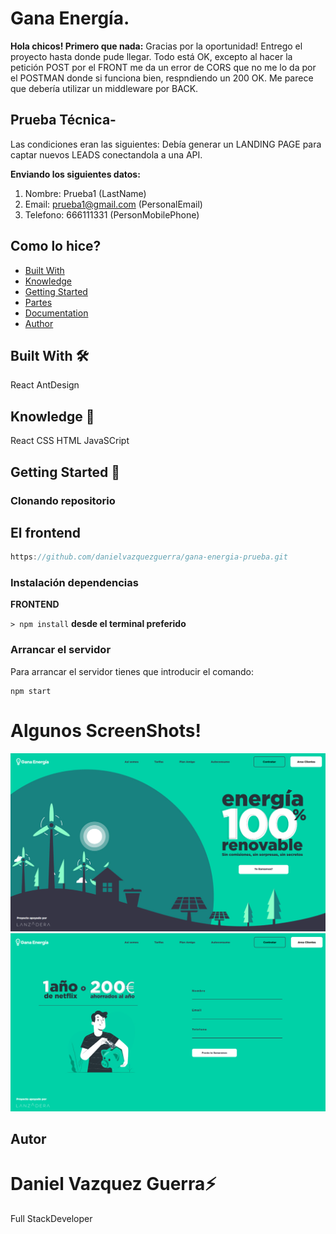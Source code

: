 # Gana Energía. 

**Hola chicos! Primero que nada:** 
Gracias por la oportunidad! Entrego el proyecto hasta donde pude llegar. Todo está OK, excepto al hacer la petición POST por el FRONT me da un error de CORS
que no me lo da por el POSTMAN donde si funciona bien, respndiendo un 200 OK. Me parece que debería utilizar un middleware por BACK. 

## Prueba Técnica-
Las condiciones eran las siguientes: 
Debía generar un LANDING PAGE para captar nuevos LEADS conectandola a una API. 

**Enviando los siguientes datos:** 
 1. Nombre: Prueba1 (LastName)
 2. Email: prueba1@gmail.com (PersonalEmail)
 3. Telefono: 666111331 (PersonMobilePhone)
 

## Como lo hice? 

- [Built With](##-Built-With)
- [Knowledge](##-Knowledge)
- [Getting Started](##-Getting-Started)
- [Partes](##-Partes)
- [Documentation](##-Documentation)
- [Author](##-Author)

## Built With 🛠️

React
AntDesign

## Knowledge 🧠 

React
CSS
HTML
JavaSCript

## Getting Started 🚀 


### Clonando repositorio



## El frontend

```js
https://github.com/danielvazquezguerra/gana-energia-prueba.git
```

### Instalación dependencias
**FRONTEND**

`> npm install` **desde el terminal preferido**


### Arrancar el servidor

Para arrancar el servidor tienes que introducir el comando:

    npm start

# Algunos ScreenShots!

![LANDING](https://github.com/danielvazquezguerra/gana-energia-prueba/blob/master/public/images/GANA_ENERGIA_LANDING.jpg?raw=true)
![enter image description here](https://github.com/danielvazquezguerra/gana-energia-prueba/blob/master/public/images/GANA_ENERGIA_LANDING_2.jpg?raw=true)


## Autor
# Daniel Vazquez Guerra⚡️
Full StackDeveloper
